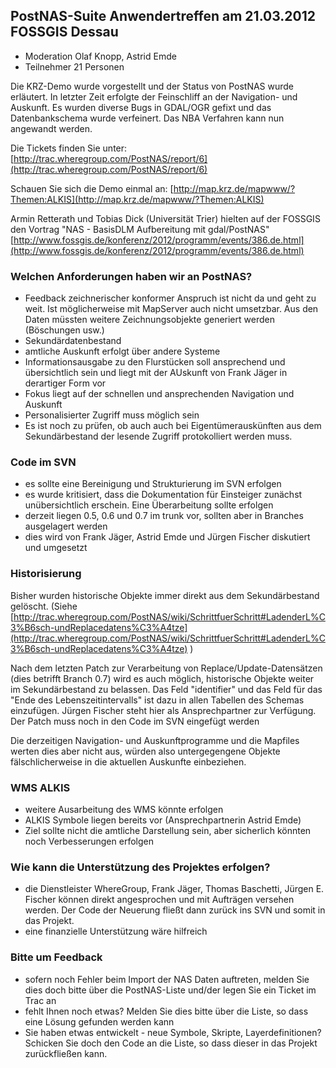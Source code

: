 ## PostNAS-Suite Anwendertreffen am 21.03.2012 FOSSGIS Dessau


 - Moderation Olaf Knopp, Astrid Emde
 - Teilnehmer 21 Personen

Die KRZ-Demo wurde vorgestellt und der Status von PostNAS wurde erläutert. In letzter Zeit erfolgte der Feinschliff an der Navigation- und Auskunft. Es wurden diverse Bugs in GDAL/OGR gefixt und das Datenbankschema wurde verfeinert. Das NBA Verfahren kann nun angewandt werden.

Die Tickets finden Sie unter: [http://trac.wheregroup.com/PostNAS/report/6](http://trac.wheregroup.com/PostNAS/report/6) 

Schauen Sie sich die Demo einmal an: [http://map.krz.de/mapwww/?Themen:ALKIS](http://map.krz.de/mapwww/?Themen:ALKIS) 

Armin Retterath und Tobias Dick (Universität Trier) hielten auf der FOSSGIS den Vortrag "NAS - BasisDLM Aufbereitung mit gdal/PostNAS"
[http://www.fossgis.de/konferenz/2012/programm/events/386.de.html](http://www.fossgis.de/konferenz/2012/programm/events/386.de.html)



### Welchen Anforderungen haben wir an PostNAS? 

 - Feedback zeichnerischer konformer Anspruch ist nicht da und geht zu weit. Ist möglicherweise mit MapServer auch nicht umsetzbar. Aus den Daten müssten weitere Zeichnungsobjekte generiert werden (Böschungen usw.)
 - Sekundärdatenbestand
 - amtliche Auskunft erfolgt über andere Systeme
 - Informationsausgabe zu den Flurstücken soll ansprechend und übersichtlich sein und liegt mit der AUskunft von Frank Jäger in derartiger Form  vor
 - Fokus liegt auf der schnellen und ansprechenden Navigation und Auskunft
 - Personalisierter Zugriff muss möglich sein
 - Es ist noch zu prüfen, ob auch auch bei Eigentümerauskünften aus dem
Sekundärbestand der lesende Zugriff protokolliert werden muss.



### Code im SVN 

 - es sollte eine Bereinigung und Strukturierung im SVN erfolgen
 - es wurde kritisiert, dass die Dokumentation für Einsteiger zunächst unübersichtlich erschein. Eine Überarbeitung sollte erfolgen
 - derzeit liegen 0.5, 0.6 und 0.7 im trunk vor, sollten aber in Branches ausgelagert werden
 - dies wird von Frank Jäger, Astrid Emde und Jürgen Fischer diskutiert und umgesetzt

### Historisierung 
Bisher wurden historische Objekte immer direkt aus dem Sekundärbestand gelöscht.
(Siehe
[http://trac.wheregroup.com/PostNAS/wiki/SchrittfuerSchritt#LadenderL%C3%B6sch-undReplacedatens%C3%A4tze](http://trac.wheregroup.com/PostNAS/wiki/SchrittfuerSchritt#LadenderL%C3%B6sch-undReplacedatens%C3%A4tze) )

Nach dem letzten Patch zur Verarbeitung von Replace/Update-Datensätzen (dies betrifft Branch 0.7) wird es auch möglich, historische Objekte weiter im Sekundärbestand zu belassen.
Das Feld "identifier" und das Feld für das "Ende des Lebenszeitintervalls" ist dazu in allen Tabellen des Schemas einzufügen. Jürgen Fischer steht hier als Ansprechpartner zur Verfügung. Der Patch muss noch in den Code im SVN eingefügt werden

Die derzeitigen Navigation- und Auskunftprogramme und die Mapfiles werten dies aber nicht aus, würden also untergegengene Objekte fälschlicherweise in die aktuellen Auskunfte einbeziehen.




### WMS ALKIS 
 - weitere Ausarbeitung des WMS könnte erfolgen
 - ALKIS Symbole liegen bereits vor (Ansprechpartnerin Astrid Emde)
 - Ziel sollte nicht die amtliche Darstellung sein, aber sicherlich könnten noch Verbesserungen erfolgen



### Wie kann die Unterstützung des Projektes erfolgen? 
 - die Dienstleister WhereGroup, Frank Jäger, Thomas Baschetti, Jürgen E. Fischer können direkt angesprochen und mit Aufträgen versehen werden. Der Code der Neuerung fließt dann zurück ins SVN und somit in das Projekt.
 - eine finanzielle Unterstützung wäre hilfreich

### Bitte um Feedback 
 - sofern noch Fehler beim Import der NAS Daten auftreten, melden Sie dies doch bitte über die PostNAS-Liste und/der legen Sie ein Ticket im Trac an
 - fehlt Ihnen noch etwas? Melden Sie dies bitte über die Liste, so dass eine Lösung gefunden werden kann
 - Sie haben etwas entwickelt - neue Symbole, Skripte, Layerdefinitionen? Schicken Sie doch den Code an die Liste, so dass dieser in das Projekt zurückfließen kann.

